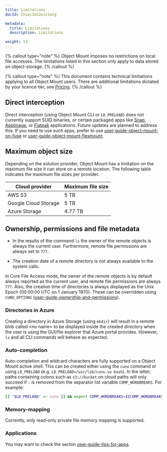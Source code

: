 ```yaml
---
title: Limitations
docId: Chiec3aS2eizieng

metadata:
  title: Limitations
  description: Limitations

weight: 13    
---
```


{% callout type="note"  %}
Object Mount imposes no restrictions on local file accesses. The limitations listed in this section only apply to data stored on object-storage.
{% /callout %}

{% callout type="note"  %}
This document contains technical limitations applying to all Object Mount users. There are additional limitations dictated by your licence tier, see [Pricing](mailto:sales@storj.io).
{% /callout %}


## Direct interception

Direct interception (using Object Mount CLI or `LD_PRELOAD`) does not currently support SUID binaries, or certain packaged apps like [Snap](https://ubuntu.com/core/services/guide/snaps-intro), [AppImage](https://appimage.org/), or [Flatpak](https://docs.flatpak.org/en/latest/introduction.html) applications. Future updates are planned to address this.
If you need to use such apps, prefer to use [user-guide-object-mount-on-fuse](../user-guides/basic#object-mount-on-fuse) or [user-guide-object-mount-flexmount](../user-guides/basic#object-mount-flex-mount).

## Maximum object size

Depending on the solution provider, Object Mount has a limitation on the maximum file size it can store on a remote location. The following table indicates the maximum file sizes per provider.

| Cloud provider       | Maximum file size |
| -------------------- | ----------------- |
| AWS S3               | 5 TB              |
| Google Cloud Storage | 5 TB              |
| Azure Storage        | 4.77 TB           |

## Ownership, permissions and file metadata

* In the results of the command `ls` the owner of the remote objects is always the current user. Furthermore, remote file permissions are always set to `777`.

* The creation date of a remote directory is not always available to the system calls.

In Core File Access mode, the owner of the remote objects is by default always reported as the current user, and remote file permissions are always `777`. Also, the creation time of directories is always displayed as the Unix Epoch (00:00:00 UTC on 1 January 1970). These can be overridden using `CUNO_OPTIONS` ([user-guide-ownership-and-permissions](../user-guides/configuration#ownership-and-permissions)).

### Directories in Azure

Creating a directory in Azure Storage (using `mkdir`) will result in a remote blob called \<no name> to be displayed inside the created directory when the user is using the GUI/file explorer that Azure portal provides. However, `ls` and all CLI commands will behave as expected.

### Auto-completion

Auto-completion and wildcard characters are fully supported on a Object Mount active shell. This can be created either using the `cuno` command or using `LD_PRELOAD` (e.g. `LD_PRELOAD=/usr/lib/cuno.so bash`). In the latter, paths containing colons such as `s3://bucket` on cloud paths will only succeed if `:` is removed from the separator list variable `COMP_WORDBREAKS`. For example:

```bash
[[ "$LD_PRELOAD" =~ cuno ]] && export COMP_WORDBREAKS=${COMP_WORDBREAKS/:/}
```

### Memory-mapping

Currently, only read-only private file memory mapping is supported.

### Applications

You may want to check the secton [user-guide-tips-for-apps](../user-guides/tips).